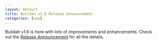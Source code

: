 ```yaml
---
layout: default
title: Buildah v1.6 Release Announcement
categories: [new]
---
```

Buildah v1.6 is here with lots of improvements and enhancements.  Check out the [Release Announcement](https://buildah.io/releases/2019/01/22/Buildah-version-v1.6.html) for all the details.
